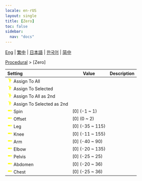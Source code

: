 ```yaml
---
locale: en-rUS
layout: single
title: [Zero]
toc: false
sidebar:
  nav: "docs"
---
```

[Eng](/dancexr/menu/2025.4/motion/zero) | [繁中](/tw/dancexr/menu/2025.4/motion/zero) | [日本語](/jp/dancexr/menu/2025.4/motion/zero) | [한국어](/kr/dancexr/menu/2025.4/motion/zero) | [简中](/zh/dancexr/menu/2025.4/motion/zero)

[Procedural](../menu#Procedural) > [Zero]



| Setting | Value | Description |
| :--- | --- | :--- |
|<nobr><img src="/images/icon/ic_motion.png" alt="motion icon"/> Assign To All</nobr>|| 
|<nobr><img src="/images/icon/ic_motion.png" alt="motion icon"/> Assign To Selected</nobr>|| 
|<nobr><img src="/images/icon/ic_motion.png" alt="motion icon"/> Assign To All as 2nd</nobr>|| 
|<nobr><img src="/images/icon/ic_motion.png" alt="motion icon"/> Assign To Selected as 2nd</nobr>|| 
|<nobr><img src="/images/icon/ic_slider.png" alt="slider icon"/> Spin</nobr>| [0] (-1 ~ 1) | 
|<nobr><img src="/images/icon/ic_slider.png" alt="slider icon"/> Offset</nobr>| [0] (0 ~ 2) | 
|<nobr><img src="/images/icon/ic_slider.png" alt="slider icon"/> Leg</nobr>| [0] (-35 ~ 115) | 
|<nobr><img src="/images/icon/ic_slider.png" alt="slider icon"/> Knee</nobr>| [0] (-11 ~ 155) | 
|<nobr><img src="/images/icon/ic_slider.png" alt="slider icon"/> Arm</nobr>| [0] (-40 ~ 90) | 
|<nobr><img src="/images/icon/ic_slider.png" alt="slider icon"/> Elbow</nobr>| [0] (-20 ~ 135) | 
|<nobr><img src="/images/icon/ic_slider.png" alt="slider icon"/> Pelvis</nobr>| [0] (-25 ~ 25) | 
|<nobr><img src="/images/icon/ic_slider.png" alt="slider icon"/> Abdomen</nobr>| [0] (-20 ~ 36) | 
|<nobr><img src="/images/icon/ic_slider.png" alt="slider icon"/> Chest</nobr>| [0] (-25 ~ 36) | 
